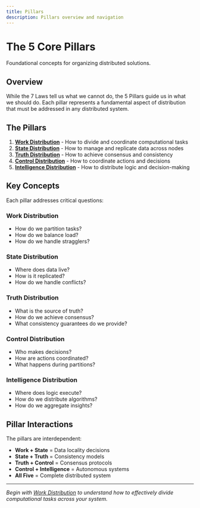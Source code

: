 ```yaml
---
title: Pillars
description: Pillars overview and navigation
---
```


# The 5 Core Pillars

Foundational concepts for organizing distributed solutions.

## Overview

While the 7 Laws tell us what we cannot do, the 5 Pillars guide us in what we should do. Each pillar represents a fundamental aspect of distribution that must be addressed in any distributed system.

## The Pillars

1. **[Work Distribution](work-distribution/)** - How to divide and coordinate computational tasks
2. **[State Distribution](state-distribution/)** - How to manage and replicate data across nodes
3. **[Truth Distribution](truth-distribution/)** - How to achieve consensus and consistency
4. **[Control Distribution](control-distribution/)** - How to coordinate actions and decisions
5. **[Intelligence Distribution](intelligence-distribution/)** - How to distribute logic and decision-making

## Key Concepts

Each pillar addresses critical questions:

### Work Distribution
- How do we partition tasks?
- How do we balance load?
- How do we handle stragglers?

### State Distribution
- Where does data live?
- How is it replicated?
- How do we handle conflicts?

### Truth Distribution
- What is the source of truth?
- How do we achieve consensus?
- What consistency guarantees do we provide?

### Control Distribution
- Who makes decisions?
- How are actions coordinated?
- What happens during partitions?

### Intelligence Distribution
- Where does logic execute?
- How do we distribute algorithms?
- How do we aggregate insights?

## Pillar Interactions

The pillars are interdependent:
- **Work + State** = Data locality decisions
- **State + Truth** = Consistency models
- **Truth + Control** = Consensus protocols
- **Control + Intelligence** = Autonomous systems
- **All Five** = Complete distributed system

---

*Begin with [Work Distribution](work-distribution/) to understand how to effectively divide computational tasks across your system.*